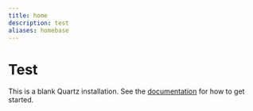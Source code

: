```yaml
---
title: home
description: test
aliases: homebase
---
```


# Test

This is a blank Quartz installation.
See the [documentation](https://quartz.jzhao.xyz) for how to get started.
